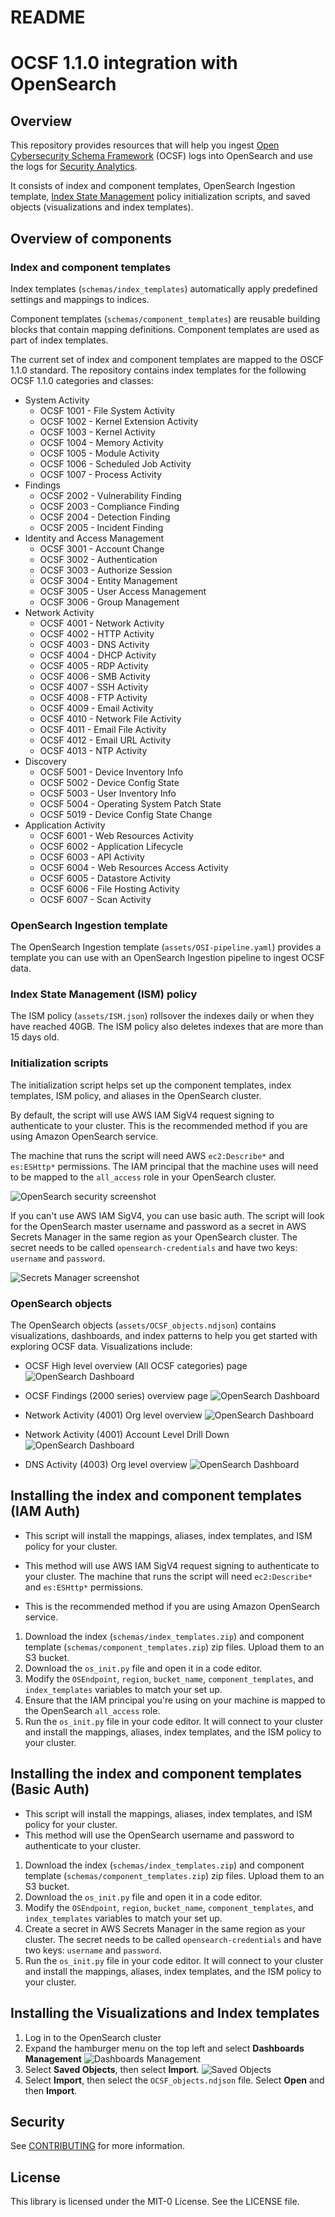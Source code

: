 # README
# OCSF 1.1.0 integration with OpenSearch

## Overview
This repository provides resources that will help you ingest [Open Cybersecurity Schema Framework](https://schema.ocsf.io/1.1.0/) (OCSF) logs into OpenSearch and use the logs for [Security Analytics](https://opensearch.org/docs/latest/security-analytics/).

It consists of index and component templates, OpenSearch Ingestion template, [Index State Management](https://opensearch.org/docs/latest/im-plugin/ism/policies/) policy initialization scripts, and saved objects (visualizations and index templates).

## Overview of components
### Index and component templates
Index templates (`schemas/index_templates`) automatically apply predefined settings and mappings to indices. 

Component templates (`schemas/component_templates`) are reusable building blocks that contain mapping definitions. Component templates are used as part of index templates. 

The current set of index and component templates are mapped to the OSCF 1.1.0 standard. The repository contains index templates for the following OCSF 1.1.0 categories and classes:

  - System Activity
    - OCSF 1001 - File System Activity
    - OCSF 1002 - Kernel Extension Activity
    - OCSF 1003 - Kernel Activity
    - OCSF 1004 - Memory Activity
    - OCSF 1005 - Module Activity
    - OCSF 1006 - Scheduled Job Activity
    - OCSF 1007 - Process Activity
  - Findings
    - OCSF 2002 - Vulnerability Finding
    - OCSF 2003 - Compliance Finding
    - OCSF 2004 - Detection Finding
    - OCSF 2005 - Incident Finding
  - Identity and Access Management
    - OCSF 3001 - Account Change
    - OCSF 3002 - Authentication
    - OCSF 3003 - Authorize Session
    - OCSF 3004 - Entity Management
    - OCSF 3005 - User Access Management
    - OCSF 3006 - Group Management
  - Network Activity
    - OCSF 4001 - Network Activity
    - OCSF 4002 - HTTP Activity
    - OCSF 4003 - DNS Activity
    - OCSF 4004 - DHCP Activity
    - OCSF 4005 - RDP Activity
    - OCSF 4006 - SMB Activity
    - OCSF 4007 - SSH Activity
    - OCSF 4008 - FTP Activity
    - OCSF 4009 - Email Activity
    - OCSF 4010 - Network File Activity
    - OCSF 4011 - Email File Activity
    - OCSF 4012 - Email URL Activity
    - OCSF 4013 - NTP Activity
  - Discovery 
    - OCSF 5001 - Device Inventory Info
    - OCSF 5002 - Device Config State 
    - OCSF 5003 - User Inventory Info
    - OCSF 5004 - Operating System Patch State
    - OCSF 5019 - Device Config State Change 
  - Application Activity
    - OCSF 6001 - Web Resources Activity
    - OCSF 6002 - Application Lifecycle
    - OCSF 6003 - API Activity
    - OCSF 6004 - Web Resources Access Activity
    - OCSF 6005 - Datastore Activity
    - OCSF 6006 - File Hosting Activity
    - OCSF 6007 - Scan Activity

### OpenSearch Ingestion template
The OpenSearch Ingestion template (`assets/OSI-pipeline.yaml`) provides a template you can use with an OpenSearch Ingestion pipeline to ingest OCSF data. 

### Index State Management (ISM) policy
The ISM policy (`assets/ISM.json`) rollsover the indexes daily or when they have reached 40GB. The ISM policy also deletes indexes that are more than 15 days old.

### Initialization scripts
The initialization script helps set up the component templates, index templates, ISM policy, and aliases in the OpenSearch cluster. 

By default, the script will use AWS IAM SigV4 request signing to authenticate to your cluster. This is the recommended method if you are using Amazon OpenSearch service.

The machine that runs the script will need AWS `ec2:Describe*` and `es:ESHttp*` permissions. The IAM principal that the machine uses will need to be mapped to the `all_access` role in your OpenSearch cluster. 

![OpenSearch security screenshot](static/OS-Security.png)

If you can't use AWS IAM SigV4, you can use basic auth. The script will look for the OpenSearch master username and password as a secret in AWS Secrets Manager in the same region as your OpenSearch cluster. The secret needs to be called `opensearch-credentials` and have two keys: `username` and `password`. 

![Secrets Manager screenshot](static/SecretsManager.png)

### OpenSearch objects
The OpenSearch objects (`assets/OCSF_objects.ndjson`) contains visualizations, dashboards, and index patterns to help you get started with exploring OCSF data. Visualizations include: 

* OCSF High level overview (All OCSF categories) page
![OpenSearch Dashboard](static/all_ocsf_overview.png)

* OCSF Findings (2000 series) overview page
![OpenSearch Dashboard](static/ocsf_findings_overview_2000_series.png)

* Network Activity (4001) Org level overview
![OpenSearch Dashboard](static/ocsf_4001_overview.png)

* Network Activity (4001) Account Level Drill Down
![OpenSearch Dashboard](static/ocsf_4001_drilldown.png)

* DNS Activity (4003) Org level overview
![OpenSearch Dashboard](static/ocsf_4003_overview.png)

## Installing the index and component templates (IAM Auth)
* This script will install the mappings, aliases, index templates, and ISM policy for your cluster. 

* This method will use AWS IAM SigV4 request signing to authenticate to your cluster. The machine that runs the script will need `ec2:Describe*` and `es:ESHttp*` permissions.

* This is the recommended method if you are using Amazon OpenSearch service. 

1. Download the index (`schemas/index_templates.zip`) and component template (`schemas/component_templates.zip`) zip files. Upload them to an S3 bucket.
2. Download the `os_init.py` file and open it in a code editor. 
3. Modify the `OSEndpoint`, `region`, `bucket_name`, `component_templates`, and `index_templates` variables to match your set up.
4. Ensure that the IAM principal you're using on your machine is mapped to the OpenSearch `all_access` role. 
4. Run the `os_init.py` file in your code editor. It will connect to your cluster and install the mappings, aliases, index templates, and the ISM policy to your cluster. 

## Installing the index and component templates (Basic Auth)
* This script will install the mappings, aliases, index templates, and ISM policy for your cluster. 
* This method will use the OpenSearch username and password to authenticate to your cluster.

1. Download the index (`schemas/index_templates.zip`) and component template (`schemas/component_templates.zip`) zip files. Upload them to an S3 bucket.
2. Download the `os_init.py` file and open it in a code editor. 
3. Modify the `OSEndpoint`, `region`, `bucket_name`, `component_templates`, and `index_templates` variables to match your set up.
4. Create a secret in AWS Secrets Manager in the same region as your cluster. The secret needs to be called `opensearch-credentials` and have two keys: `username` and `password`. 
4. Run the `os_init.py` file in your code editor. It will connect to your cluster and install the mappings, aliases, index templates, and the ISM policy to your cluster. 

## Installing the Visualizations and Index templates
1. Log in to the OpenSearch cluster 
2. Expand the hamburger menu on the top left and select **Dashboards Management** 
![Dashboards Management](static/DashboardsManagementScreenshot.png)
3. Select **Saved Objects**, then select **Import**. 
![Saved Objects](static/DashboardsManagementSavedObjects.png)
4. Select **Import**, then select the `OCSF_objects.ndjson` file. Select **Open** and then **Import**. 


## Security

See [CONTRIBUTING](CONTRIBUTING.md#security-issue-notifications) for more information.

## License

This library is licensed under the MIT-0 License. See the LICENSE file.

